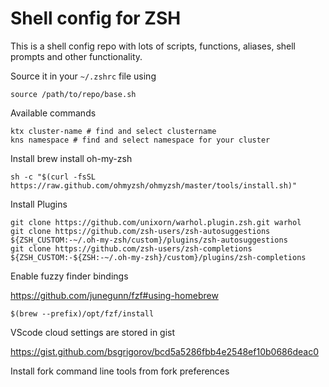 # Shell config for ZSH
This is a shell config repo with lots of scripts, functions, aliases, shell prompts and other functionality.

Source it in your `~/.zshrc` file using
```
source /path/to/repo/base.sh
```

Available commands
```
ktx cluster-name # find and select clustername
kns namespace # find and select namespace for your cluster

```
 

Install brew
install oh-my-zsh
```
sh -c "$(curl -fsSL https://raw.github.com/ohmyzsh/ohmyzsh/master/tools/install.sh)"
```

Install Plugins
```
git clone https://github.com/unixorn/warhol.plugin.zsh.git warhol
git clone https://github.com/zsh-users/zsh-autosuggestions ${ZSH_CUSTOM:-~/.oh-my-zsh/custom}/plugins/zsh-autosuggestions
git clone https://github.com/zsh-users/zsh-completions ${ZSH_CUSTOM:-${ZSH:-~/.oh-my-zsh}/custom}/plugins/zsh-completions
```

Enable fuzzy finder bindings

https://github.com/junegunn/fzf#using-homebrew
```
$(brew --prefix)/opt/fzf/install
```

VScode cloud settings are stored in gist 

https://gist.github.com/bsgrigorov/bcd5a5286fbb4e2548ef10b0686deac0

Install fork command line tools from fork preferences